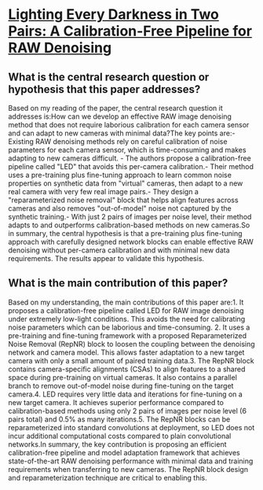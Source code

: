 # [Lighting Every Darkness in Two Pairs: A Calibration-Free Pipeline for   RAW Denoising](https://arxiv.org/abs/2308.03448)

## What is the central research question or hypothesis that this paper addresses?

Based on my reading of the paper, the central research question it addresses is:How can we develop an effective RAW image denoising method that does not require laborious calibration for each camera sensor and can adapt to new cameras with minimal data?The key points are:- Existing RAW denoising methods rely on careful calibration of noise parameters for each camera sensor, which is time-consuming and makes adapting to new cameras difficult. - The authors propose a calibration-free pipeline called "LED" that avoids this per-camera calibration.- Their method uses a pre-training plus fine-tuning approach to learn common noise properties on synthetic data from "virtual" cameras, then adapt to a new real camera with very few real image pairs.- They design a "reparameterized noise removal" block that helps align features across cameras and also removes "out-of-model" noise not captured by the synthetic training.- With just 2 pairs of images per noise level, their method adapts to and outperforms calibration-based methods on new cameras.So in summary, the central hypothesis is that a pre-training plus fine-tuning approach with carefully designed network blocks can enable effective RAW denoising without per-camera calibration and with minimal new data requirements. The results appear to validate this hypothesis.


## What is the main contribution of this paper?

Based on my understanding, the main contributions of this paper are:1. It proposes a calibration-free pipeline called LED for RAW image denoising under extremely low-light conditions. This avoids the need for calibrating noise parameters which can be laborious and time-consuming. 2. It uses a pre-training and fine-tuning framework with a proposed Reparameterized Noise Removal (RepNR) block to loosen the coupling between the denoising network and camera model. This allows faster adaptation to a new target camera with only a small amount of paired training data.3. The RepNR block contains camera-specific alignments (CSAs) to align features to a shared space during pre-training on virtual cameras. It also contains a parallel branch to remove out-of-model noise during fine-tuning on the target camera.4. LED requires very little data and iterations for fine-tuning on a new target camera. It achieves superior performance compared to calibration-based methods using only 2 pairs of images per noise level (6 pairs total) and 0.5% as many iterations.5. The RepNR blocks can be reparameterized into standard convolutions at deployment, so LED does not incur additional computational costs compared to plain convolutional networks.In summary, the key contribution is proposing an efficient calibration-free pipeline and model adaptation framework that achieves state-of-the-art RAW denoising performance with minimal data and training requirements when transferring to new cameras. The RepNR block design and reparameterization technique are critical to enabling this.
